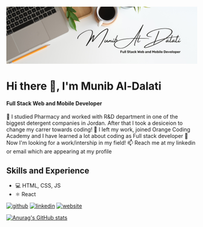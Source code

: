 
![Full Stack Web and Mobile Developer](https://github.com/munibdalati/munibdalati/blob/main/Banner.png)

# Hi there 👋, I'm Munib Al-Dalati
#### Full Stack Web and Mobile Developer

👀 I studied Pharmacy and worked with R&D department in one of the biggest detergent companies in Jordan.
After that I took a desiceion to change my carrer towards coding!
🌱 I left my work, joined Orange Coding Academy and I have learned a lot about coding as Full stack developer 
💞️ Now I'm looking for a work/intership in my field!
📫 Reach me at my linkedin or email which are appearing at my profile

## Skills and Experience
* 💻 HTML, CSS, JS
* ⚛ React





[<img src='https://cdn.jsdelivr.net/npm/simple-icons@3.0.1/icons/github.svg' alt='github' height='40'>](https://github.com/munibdalati)  [<img src='https://cdn.jsdelivr.net/npm/simple-icons@3.0.1/icons/linkedin.svg' alt='linkedin' height='40'>](https://www.linkedin.com/in/munib-dalati/)  [<img src='https://cdn.jsdelivr.net/npm/simple-icons@3.0.1/icons/icloud.svg' alt='website' height='40'>](https://munibaldalati-portfolio.netlify.app/)  



[![Anurag's GitHub stats](https://github-readme-stats.vercel.app/api?username=munibdalati)](https://github.com/anuraghazra/github-readme-stats)


